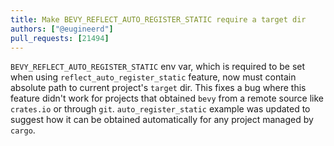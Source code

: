 ```yaml
---
title: Make BEVY_REFLECT_AUTO_REGISTER_STATIC require a target dir
authors: ["@eugineerd"]
pull_requests: [21494]
---
```


`BEVY_REFLECT_AUTO_REGISTER_STATIC` env var, which is required to be set when using `reflect_auto_register_static` feature, now must contain
absolute path to current project's `target` dir.
This fixes a bug where this feature didn't work for projects that obtained `bevy` from a remote source like `crates.io` or through `git`.
`auto_register_static` example was updated to suggest how it can be obtained automatically for any project managed by `cargo`.
